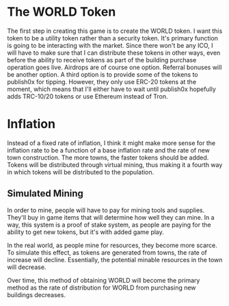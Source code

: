 # The WORLD Token

The first step in creating this game is to create the WORLD token. I want this token to be a utility token rather than a security token. It's primary function is going to be interacting with the market. Since there won't be any ICO, I will have to make sure that I can distribute these tokens in other ways, even before the ability to receive tokens as part of the building purchase operation goes live. Airdrops are of course one option. Referral bonuses will be another option. A third option is to provide some of the tokens to publish0x for tipping. However, they only use ERC-20 tokens at the moment, which means that I'll either have to wait until publish0x hopefully adds TRC-10/20 tokens or use Ethereum instead of Tron.

# Inflation

Instead of a fixed rate of inflation, I think it might make more sense for the inflation rate to be a function of a base inflation rate and the rate of new town construction. The more towns, the faster tokens should be added. Tokens will be distributed through virtual mining, thus making it a fourth way in which tokens will be distributed to the population.

## Simulated Mining

In order to mine, people will have to pay for mining tools and supplies. They'll buy in game items that will determine how well they can mine. In a way, this system is a proof of stake system, as people are paying for the ability to get new tokens, but it's with added game play.

In the real world, as people mine for resources, they become more scarce. To simulate this effect, as tokens are generated from towns, the rate of increase will decline. Essentially, the potential minable resources in the town will decrease.

Over time, this method of obtaining WORLD will become the primary method as the rate of distribution for WORLD from purchasing new buildings decreases.
